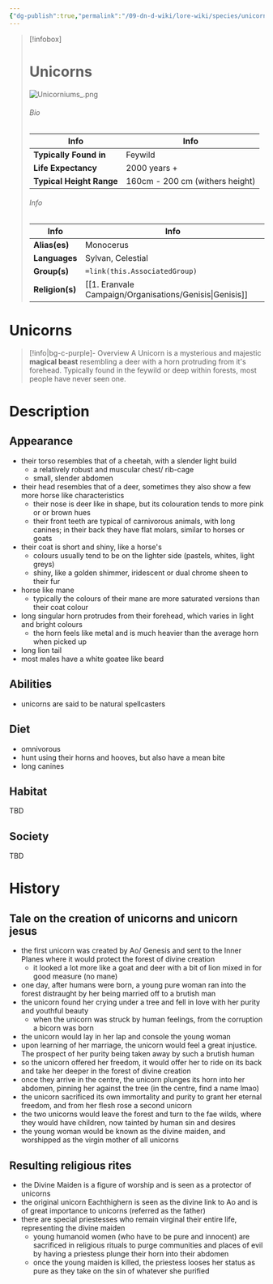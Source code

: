 ```yaml
---
{"dg-publish":true,"permalink":"/09-dn-d-wiki/lore-wiki/species/unicorns/","tags":["Feywild","Species","Unicorn","lineage"]}
---
```


> [!infobox]
> # Unicorns 
> ![Unicorniums_.png](/img/user/z_Assets/07.%20Images/Unicorniums_.png)
> ###### Bio
> | Info | Info |
>  |---|---|
> **Typically Found in** | Feywild |
> **Life Expectancy** | 2000 years + |
> **Typical Height Range**  | 160cm - 200 cm (withers height) |
> ###### Info
> | Info | Info |
>  |---|---|
> **Alias(es)** | Monocerus |
>  **Languages** | Sylvan, Celestial |
> **Group(s)** | `=link(this.AssociatedGroup)` |
> **Religion(s)** | [[1. Eranvale Campaign/Organisations/Genisis\|Genisis]] |

# **Unicorns**
> [!info|bg-c-purple]- Overview
A Unicorn is a mysterious and majestic **magical beast** resembling a deer with a horn protruding from it's forehead. 
Typically found in the feywild or deep within forests, most people have never seen one.

# Description
## Appearance 
- their torso resembles that of a cheetah, with a slender light build
	- a relatively robust and muscular chest/ rib-cage
	- small, slender abdomen
- their head resembles that of a deer, sometimes they also show a few more horse like characteristics
	- their nose is deer like in shape, but its colouration tends to more pink or or brown hues
	- their front teeth are typical of carnivorous animals, with long canines; in their back they have flat molars, similar to horses or goats
- their coat is short and shiny, like a horse's
	- colours usually tend to be on the lighter side (pastels, whites, light greys)
	- shiny, like a golden shimmer, iridescent or dual chrome sheen to their fur  
- horse like mane
	- typically the colours of their mane are more saturated versions than their coat colour
- long singular horn protrudes from their forehead, which varies in light and bright colours
	- the horn feels like metal and is much heavier than the average horn when picked up
- long lion tail 
- most males have a white goatee like beard
## Abilities
- unicorns are said to be natural spellcasters 
## Diet
- omnivorous
- hunt using their horns and hooves, but also have a mean bite 
- long canines 
## Habitat
TBD
## Society 
TBD 
# History
## Tale on the creation of unicorns and unicorn jesus
- the first unicorn was created by Ao/ Genesis and sent to the Inner Planes where it would protect the forest of divine creation
	- it looked a lot more like a goat and deer with a bit of lion mixed in for good measure (no mane)
- one day, after humans were born, a young pure woman ran into the forest distraught by her being married off to a brutish man
- the unicorn found her crying under a tree and fell in love with her purity and youthful beauty
	- when the unicorn was struck by human feelings, from the corruption a bicorn was born
- the unicorn would lay in her lap and console the young woman
- upon learning of her marriage, the unicorn would feel a great injustice. The prospect of her purity being taken away by such a brutish human
- so the unicorn offered her freedom, it would offer her to ride on its back and take her deeper in the forest of divine creation
- once they arrive in the centre, the unicorn plunges its horn into her abdomen, pinning her against the tree (in the centre, find a name lmao)
- the unicorn sacrificed its own immortality and purity to grant her eternal freedom, and from her flesh rose a second unicorn
- the two unicorns would leave the forest and turn to the fae wilds, where they would have children, now tainted by human sin and desires
- the young woman would be known as the divine maiden, and worshipped as the virgin mother of all unicorns 
## Resulting religious rites
- the Divine Maiden is a figure of worship and is seen as a protector of unicorns
- the original unicorn Eachthighern is seen as the divine link to Ao and is of great importance to unicorns (referred as the father)
- there are special priestesses who remain virginal their entire life, representing the divine maiden
	- young humanoid women (who have to be pure and innocent) are sacrificed in religious rituals to purge communities and places of evil by having a priestess plunge their horn into their abdomen
	- once the young maiden is killed, the priestess looses her status as pure as they take on the sin of whatever she purified